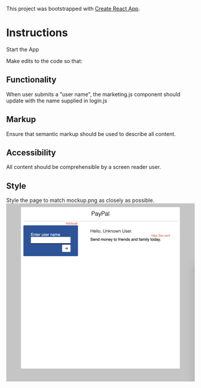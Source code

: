 This project was bootstrapped with [Create React App](https://github.com/facebookincubator/create-react-app).


# Instructions
Start the App

Make edits to the code so that:

## Functionality 
When user submits a "user name", the marketing.js component should update with the name supplied in login.js

## Markup
Ensure that semantic markup should be used to describe all content.

## Accessibility 
All content should be comprehensible by a screen reader user.

## Style
Style the page to match mockup.png as closely as possible.
![mockup](mockup.png)
